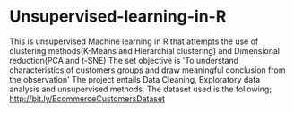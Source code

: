# Unsupervised-learning-in-R
This is unsupervised Machine learning in R that  attempts the use of clustering methods(K-Means and Hierarchial clustering) and Dimensional reduction(PCA and t-SNE)
The set objective is  'To understand characteristics of customers groups and draw meaningful conclusion from the observation'
The project entails Data Cleaning, Exploratory data analysis and unsupervised methods.
The dataset used is the following; http://bit.ly/EcommerceCustomersDataset
